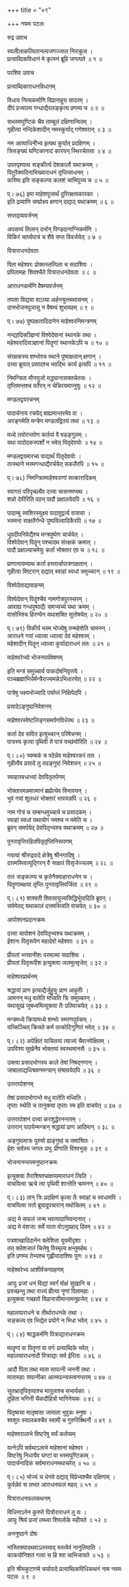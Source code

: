 +++
title = "०९"

+++
नवमः पटलः  
  
रुद्र उवाच  
  
स्वलीलाकल्पितानल्पजगज्जाल निराकुल ।  
प्रत्याब्दिकविधानं मे कृत्स्नं ब्रूहि जगत्पते ॥ १ ॥  
  
परशिव उवाच  
  
प्रत्याब्दिकाराधनविधानम्  
  
विधाय नित्यकर्माणि विप्रानाहूय सादरम् ।  
दीपं प्रज्वाल्य गन्धाद्यैरलङ्कृत्य प्रणम्य च ॥ २ ॥  
  
सभस्मघुण्टिकं चैव ताम्बूलं दक्षिणान्वितम् ।  
गृहीत्वा नन्दिकेशादीन् नमस्कुर्याद् गणेश्वरान् ॥ ३ ॥  
  
नम आव्याधिनीभ्य इत्यथ कुर्यात् प्रदक्षिणम् ।  
त्रिसङ्ख्यं घण्टिकानादं कारयन् स्थिरचेतसा ॥ ४ ॥  
  
उपस्पृश्याथ सङ्कीर्त्य देशकालौ यथाक्रमम् ।  
पितुरैक्यदिनाभिख्याराधनं तृप्तिसाधनम् ।  
करिष्य इति सङ्कल्प्य कलशं चाभिपूज्य च ॥ ५ ॥  
  
प्। ७६) इमा माहेशपूजार्थं दुरितक्षयकारकाः ।  
इति द्रव्याणि सम्प्रोक्ष्य क्षणान् दद्याद् यथाक्रमम् ॥ ६ ॥  
  
सप्तद्रव्यवर्जनम्  
  
अपसव्यं तिलान् दर्भान् पिण्डदानाग्निकर्मणि ।  
विकिरं चार्घ्यपात्रं च शैवे सप्त विवर्जयेत् ॥ ७ ॥  
  
पित्राराधनदेवताः  
  
पिता महेश्वरः प्रोक्तस्तत्पिता च सदाशिवः ।  
प्रपितामहः शिवश्चैते पित्राराधनदेवताः ॥ ८ ॥  
  
आराधनकर्मणि वैषम्यवर्जनम्  
  
तपसा विद्यया वाऽग्र्या अर्हन्त्युत्तममासनम् ।  
दानभोजनपूजासु न वैषम्यं शुभावहम् ॥ ९ ॥  
  
प्। ७७) पुष्पाक्षतादिदानेन माहेश्वरनिमन्त्रणम्  
  
नन्द्यादिसञ्ज्ञिनां विश्वेदेवानां स्थानके तथा ।  
महेश्वरादिसञ्ज्ञानां पितॄणां स्थानकेऽपि च ॥ १० ॥  
  
संरक्षकस्य शम्भोश्च स्थाने पुष्पाक्षतान् क्षणान् ।  
दत्त्वा ब्रूयात् प्रसादश्च भवद्भिः कार्य इत्यपि ॥ ११ ॥  
  
निमन्त्रिता मौनयुजो मद्ध्यानासक्तचेतसः ।  
तृप्तिमन्तश्च वर्तेरन् न चेन्निरयमाप्नुयुः ॥ १२ ॥  
  
मण्डलद्वयरचनम्  
  
पादार्चनाय रचयेद् बाह्यमान्तरमेव वा ।  
अरङ्गमेति मन्त्रेण मण्डलद्वितयं तथा ॥ १३ ॥  
  
मध्ये तयोरन्तरेण कर्तव्यं वै षडङ्गुलम् ।  
यथा पादोदकस्पर्शो न भवेत् पितृदेवयोः ॥ १४ ॥  
  
मण्डलद्वयमारच्य पाद्यार्थं पितृदेवयोः ।  
तत्स्थाने भस्मगन्धाद्यैरर्चयेत् सकलैरपि ॥ १५ ॥  
  
प्। ७८) निमन्त्रितमाहेश्वराणां सत्कारादिकम्  
  
स्वागतं परिपृच्छ्यैव दत्त्वा चासनमप्यथ ।  
शन्नो देवीरिति पठन् पादौ प्रक्षालयेदपि ॥ १६ ॥  
  
पादाम्बु स्वशिरस्युक्ष्य पादावुद्वर्त्य वाससा ।  
भस्मना साक्षतैर्गन्धैः पुष्पविल्वादिकैरपि ॥ १७ ॥  
  
धूपदीपनिवेद्यैश्च मन्त्रपुष्पेण चार्चयेत् ।  
विश्वेदेवान् पितॄन् पश्चादथ संरक्षकं क्रमात् ।  
पादौ प्रक्षाल्याचमेयुः कर्ता भोक्तार एव च ॥ १८ ॥  
  
प्राणानायम्याथ कर्ता हस्तार्चापात्रगाक्षतान् ।  
गृहीत्वा विष्टरान् दद्यात् स्वाहां स्वधां समुच्चरन् ॥ १९ ॥  
  
विश्वेदेवाद्यावाहनम्  
  
विश्वेदेवान् पितॄंश्चैव नामगोत्रपुरस्सरम् ।  
आवाह्य गन्धपुष्पाद्यैः समभ्यर्च्य यथा क्रमम् ।  
वासोभिश्च हिरण्येन यथाशक्ति सुतोषयेत् ॥ २० ॥  
  
प्। ७९) विकीर्य भस्म भोज्येषु तन्महेशेति चामनन् ।  
आराधने गयां ध्यात्वा ध्यात्वा देवं महेश्वरम् ।  
महेशादीन् पितॄन् ध्यात्वा कुर्यादाराधनं ततः ॥ २१ ॥  
  
माहेश्वरेभ्यो भोजनपर्यवेषणम्  
  
इति मन्त्रं समुच्चार्य पाकदोषनिवृत्तये ।  
पञ्चब्रह्माभिधैर्मन्त्रैराज्यमन्नेऽभिधारयेत् ॥ २२ ॥  
  
पात्रेषु भक्ष्यभोज्यादि पर्याप्तं निक्षिपेदपि ।  
  
प्रसादेऽङ्गुष्ठनिवेशनम्  
  
माहेश्वरस्वेष्टलिङ्गसमर्पणविधेरथ ॥ २३ ॥  
  
कर्ता देव सवित इत्युच्चरन् परिषेचनम् ।  
पात्रस्य कृत्वा पृथिवी ते पात्रं यच्छंयोरिति ॥ २४ ॥  
  
प्। ८०) त्र्यम्बकं च पठेन्नेव माहेश्वरकरं ततः ।  
गृहीत्वैव प्रसादे तु तदङ्गुष्ठं निवेशयन् ॥ २५ ॥  
  
स्वाहास्वधाभ्यां देवपितृतर्पणम्  
  
भोक्तारमन्नमात्मानं ब्रह्मेत्येव विभावयन् ।  
भुवं गयां शूलधरं भोक्तारं भावयन्नपि ॥ २६ ॥  
  
नाम गोत्रं च सम्बन्धमुच्चार्य च प्रसादकम् ।  
स्वाहां स्वधां यथायोगं नमश्च न ममेति च ।  
ब्रुवन् समर्पयेद् देवपितृभ्यश्च यथाक्रमम् ॥ २७ ॥  
  
पुनरावृत्तिरहितपितृतृप्तिनिरूपणम्  
  
गयायां श्रीरुद्रपादे क्षेत्रेषु श्रीनगादिषु ।  
दत्तमस्त्वित्युद्गिरन् वै साक्षतं विसृजेज्जलम् ॥ २८ ॥  
  
ततः सङ्कल्प्य च कृतेनैक्याहाराधनेन च ।  
पितॄणामक्षया तृप्तिः पुनरावृत्तिवर्जिता ॥ २९ ॥  
  
प्। ८१) शाश्वती शिवसायुज्यसिद्धिर्भूयादिति ब्रुवन् ।  
सर्वमेतद् यथाकालं दत्तमस्त्विति वाचयेत् ॥ ३० ॥  
  
आपोशानप्रदानक्रमः  
  
दत्त्वा चापोशनं देवपितृभ्यश्च यथाक्रमम् ।  
ईशानः पितृरूपेण महादेवो महेश्वरः ॥ ३१ ॥  
  
प्रीयतां भगवानीशः परमात्मा सदाशिवः ।  
प्रीयतां पितृरूपीश इत्युक्त्वा जलमुत्सृजेत् ॥ ३२ ॥  
  
माहेश्वरप्रार्थनम्  
  
श्रद्धायां प्राण इत्याद्यैर्जुहुयुः प्राण आहुतीः ।  
आमनन् मधु वातेति मध्विति त्रिः समुच्चरन् ।  
यथासुखं जुषध्वमित्युक्त्वा तैः प्रतिवाचयेत् ॥ ३३ ॥  
  
मन्त्रमध्ये क्रियामध्ये शम्भोः स्मरणपूर्वकम् ।  
यत्किञ्चित् क्रियते कर्म तत्कोटिगुणितं भवेत् ॥ ३४ ॥  
  
प्। ८२) अपेक्षितं याचितव्यं त्याज्यं चैवानपेक्षितम् ।  
उपविश्य सुखेनैव भोक्तव्यं स्वस्थमानसैः ॥ ३५ ॥  
  
उक्त्वा प्रसादभोगस्य काले तेषां निषद्गणान् ।  
जाबालाद्यधिश्रवणमन्त्रान् संश्रावयेदपि ॥ ३६ ॥  
  
उत्तरापोशनम्  
  
तेषां प्रसादभोगान्ते मधु वातेति मध्विति ।  
तृप्ताः स्थेति च तानुक्त्वा तृप्ताः स्म इति वाचयेत् ॥ ३७ ॥  
  
उत्तरापोशनं दत्त्वा करशुद्धेरनन्तरम् ।  
उत्तरान् पाठयेन्मन्त्रान् श्रद्धायां प्राण आदिमान् ॥ ३८ ॥  
  
अङ्गुष्ठमात्रः पुरुषो ह्यङ्गुष्ठं च समाश्रितः ।  
ईशः सर्वस्य जगतः प्रभुः प्रीणाति विश्वभुक् ॥ ३९ ॥  
  
भोजनानन्तरमनुष्ठानक्रमः  
  
इत्युक्त्वा तैराशिषश्चाक्षय्यमाराधनं त्विति ।  
वाचयित्वा ऋचे त्वा पृथिवी शान्तेति चामनन् ॥ ४० ॥  
  
प्। ८३) तान् त्रिः प्रदक्षिणं कृत्वा तैः स्वाहां च स्वधामपि ।  
वाचयित्वा ततो ब्रूयादुपचारान् यथोचितम् ॥ ४१ ॥  
  
अद्य मे सफलं जन्म भवत्पादाभिवन्दनात् ।  
अद्य मे वंशजाः सर्वे याता वोऽनुग्रहाद् दिवम् ॥ ४२ ॥  
  
पत्रशाखादिदानेन क्लेशिता यूयमीदृशाः ।  
तत् क्लेशजातं चित्तेषु विस्मृत्य क्षन्तुमर्हथ ।  
इति प्रणम्य तेभ्यश्च गृह्णीयादाशिषः पुनः ॥ ४३ ॥  
  
माहेश्वरेभ्य आशीर्वचनग्रहणम्  
  
आयुः प्रजां धनं विद्यां स्वर्गं मोक्षं सुखानि च ।  
प्रयच्छन्तु तथा राज्यं प्रीत्या नॄणां पितामहाः ।  
इत्युक्त्वा गच्छतो विप्रानासीमान्तमनुव्रजेत् ॥ ४४ ॥  
  
महालयाराधने च तीर्थाराधनके तथा ।  
सङ्कल्प एव भिद्येत प्रयोगे न भिधा भवेत् ॥ ४५ ॥  
  
प्। ८४) श्राद्धकर्मणि पित्राद्याराधनक्रमः  
  
मातॄणां वा पितॄणां वा वर्गः प्रत्याब्दिके भवेत् ।  
महालयाराधनादौ पित्राद्याः सर्व ईरिताः ॥ ४६ ॥  
  
आदौ पिता तथा माता सापत्नी जननी तथा ।  
मातामहाः सपत्नीका आत्मपत्न्यस्त्वनन्तरम् ॥ ४७ ॥  
  
सुतभ्रातृपितृव्याश्च मातुलाश्च सभार्यकाः ।  
दुहिता भगिनी चैकदौहित्रो भागिनेयकः ॥ ४८ ॥  
  
पितृष्वसा मातृष्वसा जामाता भुवुकः स्नुषा ।  
श्वशुरः स्यालकश्चैव स्वामी च गुरुरिक्थिनौ ॥ ४९ ॥  
  
माहेश्वरालाभे विष्टरेषु सर्वं कर्तव्यम्  
  
यत्नेऽपि सर्वथाऽलाभे माहेशानां महेश्वर ।  
विष्टरेषु निधायैव घण्टां वा भस्मघुण्टिकाम् ।  
पादार्चनादिकं सर्वमाराधनमथाचरेत् ॥ ५० ॥  
  
प्। ८५) भोज्यं च धेनवे दद्याद् विप्रेभ्यश्चैव दक्षिणाम् ।  
कुर्वन्नेवं स लभत आराधनफलं महत् ॥ ५१ ॥  
  
पित्राराधनफलकथनम्  
  
विधिनाऽनेन कुरुते पित्रोराराधनं तु यः ।  
आयुः श्रियं प्रजां लब्ध्वा शिवलोके महीयते ॥ ५२ ॥  
  
अननुष्ठाने दोषः  
  
नास्तिक्यादथवाऽलस्याद् यस्त्वेवं नानुतिष्ठति ।  
काकयोनिशतं गत्वा स हि श्वा चाभिजायते ॥ ५३ ॥  
  
इति श्रीमकुटागमे चर्यापादे प्रत्याब्दिकविधिकथनं नाम नवमः   
पटलः ॥ ९ ॥  
  
  
  
  